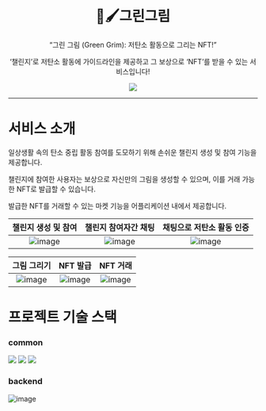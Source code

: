<h1 align="middle"> 🌱🖌그린그림</h1>
<p align="middle">“그린 그림 (Green Grim): 저탄소 활동으로 그리는 NFT!” </p>
<p align="middle">‘챌린지’로 저탄소 활동에 가이드라인을 제공하고 그 보상으로 ‘NFT’를 받을 수 있는 서비스입니다!</p>
<div align="center">
    <p dir="auto">
        <a href="https://dev.aoztg-green-grim.store/swagger-ui/index.html">
            <img src="https://img.shields.io/badge/API Docs-6DB33F?style=flat&logo=spring&logoColor=white">
        </a>
    </p>
</div>


-----------------------



# 서비스 소개

일상생활 속의 탄소 중립 활동 참여를 도모하기 위해 손쉬운 챌린지 생성 및 참여 기능을 제공합니다.

챌린지에 참여한 사용자는 보상으로 자신만의 그림을 생성할 수 있으며,
이를 거래 가능한 NFT로 발급할 수 있습니다.

발급한 NFT를 거래할 수 있는 마켓 기능을 어플리케이션 내에서 제공합니다.
<br>

| 챌린지 생성 및 참여 |  챌린지 참여자간 채팅  | 채팅으로 저탄소 활동 인증 |
| :-----: | :-----: | :-----:  |
| ![image](https://github.com/leeys1218/greengrim-server/assets/95534831/e2d37975-4d67-4f7f-827e-a9ccb09001d0)| ![image](https://github.com/leeys1218/greengrim-server/assets/95534831/2d80564f-373f-4734-8412-2298f9054e23) | ![image](https://github.com/leeys1218/greengrim-server/assets/95534831/5ec2730d-b365-4704-8648-ef106c1d5a95) |

| 그림 그리기 |  NFT 발급  | NFT 거래 |
| :-----: | :-----: | :-----:  |
| ![image](https://github.com/leeys1218/greengrim-server/assets/95534831/8a21ab24-14ff-48ea-a660-6840c66cded3)| ![image](https://github.com/leeys1218/greengrim-server/assets/95534831/f083e5bb-e4fa-4af9-afb9-7f63eb842d8c) | ![image](https://github.com/leeys1218/greengrim-server/assets/95534831/edf70cf0-9466-46c3-ba9b-27a9884c3c65) |

# 프로젝트 기술 스택 

### common

<img src="https://shields.io/badge/Discord-5865F2?logo=Discord&logoColor=FFF&style=flat-square"/> <img src="https://shields.io/badge/GitHub-181717?logo=GitHub&logoColor=FFF&style=flat-square"/> <img src="https://shields.io/badge/Figma-F24E1E?logo=Figma&logoColor=FFF&style=flat-square"/>

### backend

![image](https://github.com/leeys1218/greengrim-server/assets/95534831/7ba31864-2dc1-4d6e-b937-40f167ae50f3)


